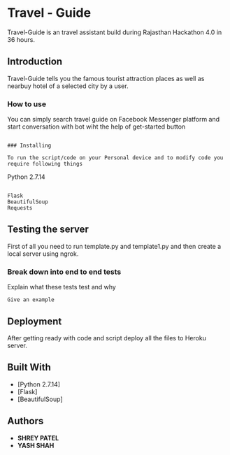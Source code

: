 # Travel - Guide

Travel-Guide is an travel assistant build during Rajasthan Hackathon 4.0 in 36 hours. 

## Introduction

Travel-Guide tells you the famous tourist attraction places as well as nearbuy hotel of a selected city by a user. 

### How to use

You can simply search travel guide on Facebook Messenger platform and start conversation with bot wiht the help of get-started button
```

### Installing

To run the script/code on your Personal device and to modify code you require following things 

```
Python 2.7.14
```

Flask 
BeautifulSoup
Requests

```


## Testing the server 

First of all you need to run template.py and template1.py and then create a local server using ngrok.

### Break down into end to end tests

Explain what these tests test and why

```
Give an example
```



## Deployment

After getting ready with code and script deploy all the files to Heroku server.

## Built With

* [Python 2.7.14]
* [Flask]
* [BeautifulSoup]





## Authors

* **SHREY PATEL** 
* **YASH SHAH**


